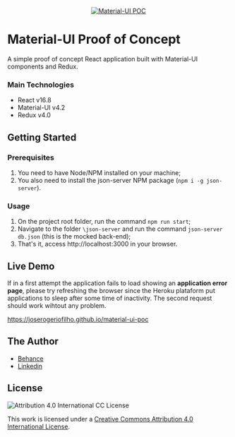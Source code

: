 <p align="center">
<a target="_blank" href="https://joserogeriofilho.github.io/material-ui-poc"><img alt="Material-UI POC" src="https://user-images.githubusercontent.com/12038461/68550201-7abcb800-03df-11ea-96c7-1adc31d2fd3a.png"></a>
</p>

# Material-UI Proof of Concept
A simple proof of concept React application built with Material-UI components and Redux.

### Main Technologies
* React v16.8
* Material-UI v4.2
* Redux v4.0

## Getting Started
### Prerequisites
1) You need to have Node/NPM installed on your machine;
2) You also need to install the json-server NPM package (`npm i -g json-server`).

### Usage
1) On the project root folder, run the command `npm run start`;
2) Navigate to the folder `\json-server` and run the command `json-server db.json` (this is the mocked back-end);
3) That's it, access http://localhost:3000 in your browser.

## Live Demo
If in a first attempt the application fails to load showing an **application error page**, please try refreshing the browser since the Heroku plataform put applications to sleep after some time of inactivity. The second request should work wihtout any problem.

https://joserogeriofilho.github.io/material-ui-poc

## The Author
* [Behance](https://www.behance.net/joserogeriofilho)
* [Linkedin](https://www.linkedin.com/in/joserogeriofilho/)

## License
![Attribution 4.0 International CC License](https://i.creativecommons.org/l/by/4.0/88x31.png)

This work is licensed under a [Creative Commons Attribution 4.0 International License](http://creativecommons.org/licenses/by/4.0/).
